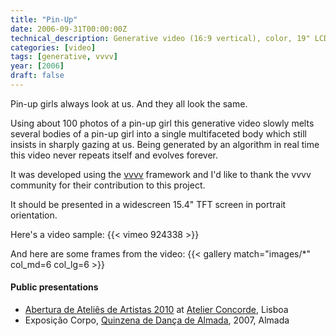 ```yaml
---
title: "Pin-Up"
date: 2006-09-31T00:00:00Z
technical_description: Generative video (16:9 vertical), color, 19" LCD screen, variable duration
categories: [video]
tags: [generative, vvvv]
year: [2006]
draft: false
---
```


Pin-up girls always look at us. And they all look the same.
<!--more-->

Using about 100 photos of a pin-up girl this generative video slowly melts several bodies of a pin-up girl into a single multifaceted body which still insists in sharply gazing at us. Being generated by an algorithm in real time this video never repeats itself and evolves forever.

It was developed using the [vvvv][1] framework and I'd like to thank the vvvv community for their contribution to this project.

It should be presented in a widescreen 15.4" TFT screen in portrait orientation.

Here's a video sample:
{{< vimeo 924338 >}}

And here are some frames from the video:
{{< gallery match="images/*" col_md=6 col_lg=6 >}}

#### Public presentations

* [Abertura de Ateliês de Artistas 2010][2] at [Atelier Concorde][3], Lisboa
* Exposição Corpo, [Quinzena de Dança de Almada][4], 2007, Almada

[1]: https://www.vvvv.org
[2]: http://www.castelodif.pt/index.php/castelo-d-if/aaa-2010
[3]: https://atelierconcorde.org
[4]: https://cdanca-almada.pt

